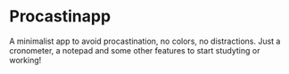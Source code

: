 # Procastinapp
A minimalist app to avoid procastination, no colors, no distractions. Just a cronometer, a notepad and some other features to start studyting or working!


